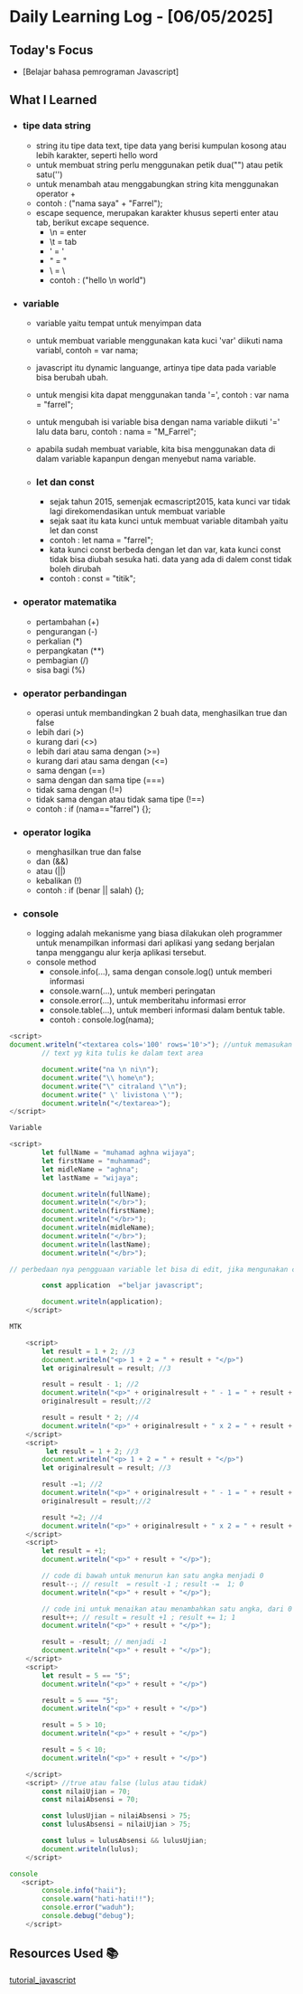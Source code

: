 # Daily Learning Log - [06/05/2025]

## Today's Focus

- [Belajar bahasa pemrograman Javascript]

## What I Learned

- ### tipe data string
    - string itu tipe data text, tipe data yang berisi kumpulan kosong atau lebih karakter, seperti hello word
    - untuk membuat string perlu menggunakan petik dua("") atau petik satu('')
    - untuk menambah atau menggabungkan string kita menggunakan operator +
    - contoh : ("nama saya" + "Farrel");
    - escape sequence, merupakan karakter khusus seperti enter atau tab, berikut excape sequence.
      - \n = enter
      - \t = tab
      - \' = '
      - \" = "
      - \\ = \
      - contoh : ("hello \n world")
- ### variable
    - variable yaitu tempat untuk menyimpan data
    - untuk membuat variable menggunakan kata kuci 'var' diikuti nama variabl, contoh = var nama;
    - javascript itu dynamic languange, artinya tipe data pada variable bisa berubah ubah.
    - untuk mengisi kita dapat menggunakan tanda '=', contoh : var nama = "farrel";
    - untuk mengubah isi variable bisa dengan nama variable diikuti '=' lalu data baru, contoh : nama = "M_Farrel";
    - apabila sudah membuat variable, kita bisa menggunakan data di dalam variable kapanpun dengan menyebut nama variable.

  - ### let dan const
    - sejak tahun 2015, semenjak ecmascript2015, kata kunci var tidak lagi direkomendasikan untuk membuat variable
    - sejak saat itu kata kunci untuk membuat variable ditambah yaitu let dan const
    - contoh : let nama = "farrel";
    - kata kunci const berbeda dengan let dan var, kata kunci const tidak bisa diubah sesuka hati. data yang ada di dalem const tidak boleh dirubah
    - contoh : const = "titik";

 - ### operator matematika
    - pertambahan (+)
    - pengurangan (-)
    - perkalian (*)
    - perpangkatan (**)
    - pembagian (/)
    - sisa bagi (%)
  
  - ### operator perbandingan
    - operasi untuk membandingkan 2 buah data, menghasilkan true dan false
    - lebih dari (>)
    - kurang dari (<>)
    - lebih dari atau sama dengan (>=)
    - kurang dari atau sama dengan (<=)
    - sama dengan (==) 
    - sama dengan dan sama tipe (===)
    - tidak sama dengan (!=)
    - tidak sama dengan atau tidak sama tipe (!==)
    - contoh : if (nama=="farrel") {};
  - ### operator logika
    - menghasilkan true dan false
    - dan (&&)
    - atau (||)
    - kebalikan (!)
    - contoh : if (benar || salah) {};

  - ### console
    - logging adalah mekanisme yang biasa dilakukan oleh programmer untuk menampilkan informasi dari aplikasi yang sedang berjalan tanpa menggangu alur kerja aplikasi tersebut.
    - console method 
      - console.info(...), sama dengan console.log() untuk memberi informasi
      - console.warn(...), untuk memberi peringatan
      - console.error(...), untuk memberitahu informasi error
      - console.table(...), untuk memberi informasi dalam bentuk table.
      - contoh : console.log(nama); 
```typescript
<script>
document.writeln("<textarea cols='100' rows='10'>"); //untuk memasukan 
        // text yg kita tulis ke dalam text area

        document.write("na \n ni\n");
        document.write("\\ home\n");
        document.write("\" citraland \"\n");
        document.write(" \' livistona \'");
        document.writeln("</textarea>"); 
</script>

Variable

<script>
        let fullName = "muhamad aghna wijaya";
        let firstName = "muhammad";
        let midleName = "aghna";
        let lastName = "wijaya";

        document.writeln(fullName);
        document.writeln("</br>");
        document.writeln(firstName);
        document.writeln("</br>");
        document.writeln(midleName);
        document.writeln("</br>");
        document.writeln(lastName);
        document.writeln("</br>");

// perbedaan nya pengguaan variable let bisa di edit, jika mengunakan const paten tidak bisa di ubah	

        const application  ="beljar javascript";

        document.writeln(application);
    </script>

MTK

    <script>
        let result = 1 + 2; //3
        document.writeln("<p> 1 + 2 = " + result + "</p>")
        let originalresult = result; //3

        result = result - 1; //2
        document.writeln("<p>" + originalresult + " - 1 = " + result + "</p>");
        originalresult = result;//2

        result = result * 2; //4
        document.writeln("<p>" + originalresult + " x 2 = " + result + "</p>");
    </script>
    <script>
         let result = 1 + 2; //3
        document.writeln("<p> 1 + 2 = " + result + "</p>")
        let originalresult = result; //3

        result -=1; //2
        document.writeln("<p>" + originalresult + " - 1 = " + result + "</p>");
        originalresult = result;//2

        result *=2; //4
        document.writeln("<p>" + originalresult + " x 2 = " + result + "</p>");
    </script>
    <script>
        let result = +1;
        document.writeln("<p>" + result + "</p>");

        // code di bawah untuk menurun kan satu angka menjadi 0
        result--; // result  = result -1 ; result -=  1; 0  
        document.writeln("<p>" + result + "</p>");

        // code ini untuk menaikan atau menambahkan satu angka, dari 0 menjadi 1
        result++; // result = result +1 ; result += 1; 1
        document.writeln("<p>" + result + "</p>");

        result = -result; // menjadi -1
        document.writeln("<p>" + result + "</p>");
    </script>
    <script>
        let result = 5 == "5";
        document.writeln("<p>" + result + "</p>")

        result = 5 === "5";
        document.writeln("<p>" + result + "</p>")

        result = 5 > 10;
        document.writeln("<p>" + result + "</p>")

        result = 5 < 10;
        document.writeln("<p>" + result + "</p>")

    </script>
    <script> //true atau false (lulus atau tidak)
        const nilaiUjian = 70;
        const nilaiAbsensi = 70;

        const lulusUjian = nilaiAbsensi > 75;
        const lulusAbsensi = nilaiUjian > 75; 

        const lulus = lulusAbsensi && lulusUjian;
        document.writeln(lulus);    
    </script>	

console
   <script>
        console.info("haii");
        console.warn("hati-hati!!");
        console.error("waduh");
        console.debug("debug");
    </script>	
```
## Resources Used 📚
[tutorial_javascript](https://youtube.com/playlist?list=PL-CtdCApEFH8SS0Gsj9_a0cC0jypFEoSg&si=2GXqQE6Pyee4ME5O)